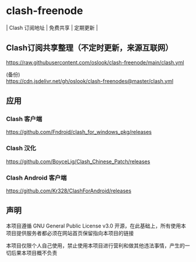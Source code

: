# clash-freenode
| Clash 订阅地址 | 免费共享 | 定期更新 | 

## Clash订阅共享整理（不定时更新，来源互联网）
 https://raw.githubusercontent.com/oslook/clash-freenode/main/clash.yml
 
 (备份)  
 https://cdn.jsdelivr.net/gh/oslook/clash-freenodes@master/clash.yml

## 应用
### Clash 客户端
 https://github.com/Fndroid/clash_for_windows_pkg/releases
### Clash 汉化
 https://github.com/BoyceLig/Clash_Chinese_Patch/releases
### Clash Android 客户端
 https://github.com/Kr328/ClashForAndroid/releases

## 声明
本项目遵循 GNU General Public License v3.0 开源，在此基础上，所有使用本项目提供服务者都必须在网站首页保留指向本项目的链接

本项目仅限个人自己使用，禁止使用本项目进行营利和做其他违法事情，产生的一切后果本项目概不负责
